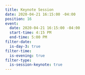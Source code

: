 ```yaml
---
title: Keynote Session
date: 2020-04-21 16:15:00 -04:00
position: 16
event:
  date: 2020-04-21 16:15:00 -04:00
  start-time: 4:15 PM
  end-time: 5:00 PM
filter-date:
  is-day-3: true
filter-time:
  is-evening: true
filter-type:
  is-session-keynote: true
---
```


